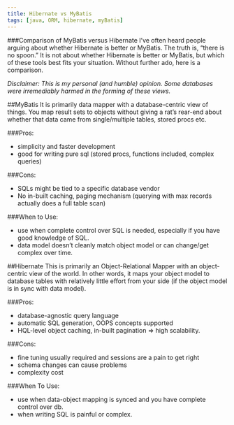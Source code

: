 ```yaml
---
title: Hibernate vs MyBatis
tags: [java, ORM, hibernate, myBatis]
---
```


###Comparison of MyBatis versus Hibernate
I’ve often heard people arguing about whether Hibernate is better or MyBatis. The truth is, “there is no spoon.” It is not about whether Hibernate is better or MyBatis, but which of these tools best fits your situation. Without further ado, here is a comparison.

_*Disclaimer: This is my personal (and humble) opinion. Some databases were irremediably harmed in the forming of these views.*_

##MyBatis
It is primarily data mapper with a database-centric view of things. You map result sets to objects without giving a rat’s rear-end about whether that data came from single/multiple tables, stored procs etc.

###Pros:
+ simplicity and faster development
+ good for writing pure sql (stored procs, functions included, complex queries)

###Cons:
- SQLs might be tied to a specific database vendor
- No in-built caching, paging mechanism (querying with max records actually does a full table scan)

###When to Use:
* use when complete control over SQL is needed, especially if you have good knowledge of SQL.
* data model doesn’t cleanly match object model or can change/get complex over time.

##Hibernate
This is primarily an Object-Relational Mapper with an object-centric view of the world. In other words, it maps your object model to database tables with relatively little effort from your side (if the object model is in sync with data model).

###Pros:
+ database-agnostic query language
+ automatic SQL generation, OOPS concepts supported
+ HQL-level object caching, in-built pagination => high scalability.

###Cons:
- fine tuning usually required and sessions are a pain to get right
- schema changes can cause problems
- complexity cost

###When To Use:
* use when data-object mapping is synced and you have complete control over db.
* when writing SQL is painful or complex.